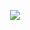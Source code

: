 <p align="center">
<img src="https://gist.githubusercontent.com/jareklupinski/0a104d43e60b2030f29be2bd288fd9b2/raw/12a53b5ccdf96b47f93f91d402571b81031a3e5a/professor.gif" />
</p>
